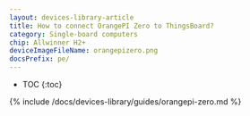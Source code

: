 ```yaml
---
layout: devices-library-article
title: How to connect OrangePI Zero to ThingsBoard?
category: Single-board computers
chip: Allwinner H2+
deviceImageFileName: orangepizero.png
docsPrefix: pe/
---
```


* TOC
{:toc}

{% include /docs/devices-library/guides/orangepi-zero.md %}